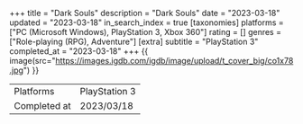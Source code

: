 +++
title = "Dark Souls"
description = "Dark Souls"
date = "2023-03-18"
updated = "2023-03-18"
in_search_index = true
[taxonomies]
platforms = ["PC (Microsoft Windows), PlayStation 3, Xbox 360"]
rating = []
genres = ["Role-playing (RPG), Adventure"]
[extra]
subtitle = "PlayStation 3"
completed_at = "2023-03-18"
+++
{{ image(src="https://images.igdb.com/igdb/image/upload/t_cover_big/co1x78.jpg") }}

|              |            |
| ------------ | ---------- |
| Platforms    | PlayStation 3 |
| Completed at | 2023/03/18 |

